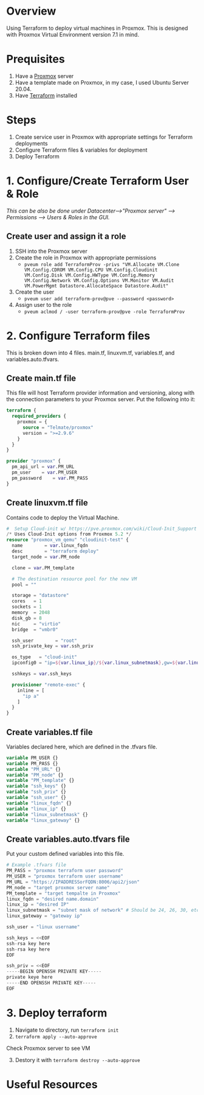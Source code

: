 # Overview
Using Terraform to deploy virtual machines in Proxmox. This is designed with Proxmox Virtual Environment version 7.1 in mind. 

# Prequisites
1. Have a [Proxmox](https://www.proxmox.com/en/) server
2. Have a template made on Proxmox, in my case, I used Ubuntu Server 20.04.
3. Have [Terraform](https://learn.hashicorp.com/tutorials/terraform/install-cli) installed


# Steps
1. Create service user in Proxmox with appropriate settings for Terraform deployments
2. Configure Terraform files & variables for deployment
3. Deploy Terraform

# 1. Configure/Create Terraform User & Role
*This can be also be done under Datacenter-->"Proxmox server" --> Permissions --> Users & Roles in the GUI.*
## Create user and assign it a role
1. SSH into the Proxmox server
2. Create the role in Proxmox with appropriate permissions
   * `pveum role add TerraformProv -privs "VM.Allocate VM.Clone VM.Config.CDROM VM.Config.CPU VM.Config.Cloudinit VM.Config.Disk VM.Config.HWType VM.Config.Memory VM.Config.Network VM.Config.Options VM.Monitor VM.Audit VM.PowerMgmt Datastore.AllocateSpace Datastore.Audit"`
3. Create the user
    * `pveum user add terraform-prov@pve --password <password>`
4. Assign user to the role
    * `pveum aclmod / -user terraform-prov@pve -role TerraformProv`


# 2. Configure Terraform files
This is broken down into 4 files. main.tf, linuxvm.tf, variables.tf, and variables.auto.tfvars.

## Create main.tf file
This file will host Terraform provider information and versioning, along with the connection parameters to your Proxmox server. Put the following into it:
``` tf
terraform {
  required_providers {
    proxmox = {
      source = "Telmate/proxmox"
      version = ">=2.9.6"
    }
  }
}

provider "proxmox" {
  pm_api_url = var.PM_URL
  pm_user    = var.PM_USER
  pm_password    = var.PM_PASS
}
```

## Create linuxvm.tf file
Contains code to deploy the Virtual Machine. 
``` tf
#  Setup Cloud-init w/ https://pve.proxmox.com/wiki/Cloud-Init_Support
/* Uses Cloud-Init options from Proxmox 5.2 */
resource "proxmox_vm_qemu" "cloudinit-test" {
  name        = var.linux_fqdn
  desc        = "terraform deploy"
  target_node = var.PM_node

  clone = var.PM_template

  # The destination resource pool for the new VM
  pool = ""

  storage = "datastore"
  cores   = 1
  sockets = 1
  memory  = 2048
  disk_gb = 8
  nic     = "virtio"
  bridge  = "vmbr0"

  ssh_user        = "root"
  ssh_private_key = var.ssh_priv

  os_type   = "cloud-init"
  ipconfig0 = "ip=${var.linux_ip}/${var.linux_subnetmask},gw=${var.linux_gateway}"

  sshkeys = var.ssh_keys

  provisioner "remote-exec" {
    inline = [
      "ip a"
    ]
  }
}

```

## Create variables.tf file
Variables declared here, which are defined in the .tfvars file.
``` tf
variable PM_USER {} 
variable PM_PASS {} 
variable "PM_URL" {}
variable "PM_node" {} 
variable "PM_template" {}
variable "ssh_keys" {}
variable "ssh_priv" {}
variable "ssh_user" {} 
variable "linux_fqdn" {}
variable "linux_ip" {}
variable "linux_subnetmask" {}
variable "linux_gateway" {}
```
## Create variables.auto.tfvars file
Put your custom defined variables into this file.
``` tf
# Example .tfvars file
PM_PASS = "proxmox terraform user password"
PM_USER = "proxmox terraform user username"
PM_URL = "https://IPADDRESSorFQDN:8006/api2/json"
PM_node = "target proxmox server name"
PM_template = "target tempalte in Proxmox"
linux_fqdn = "desired name.domain"
linux_ip = "desired IP"
linux_subnetmask = "subnet mask of network" # Should be 24, 26, 30, etc.
linux_gateway = "gateway ip"

ssh_user = "linux username" 

ssh_keys = <<EOF
ssh-rsa key here
ssh-rsa key here
EOF

ssh_priv = <<EOF
-----BEGIN OPENSSH PRIVATE KEY-----
private keye here
-----END OPENSSH PRIVATE KEY----- 
EOF

```

# 3. Deploy terraform
1. Navigate to directory, run `terraform init`
2. `terraform apply --auto-approve`

Check Proxmox server to see VM


3. Destory it with `terraform destroy --auto-approve`

# Useful Resources



